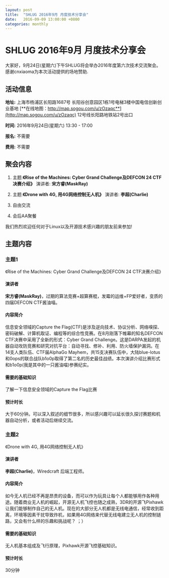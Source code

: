 ```yaml
---
layout: post
title:  "SHLUG 2016年9月 月度技术分享会"
date:   2016-09-09 13:00:00 +0800
categories: monthly
---
```

# SHLUG 2016年9月 月度技术分享会
大家好，9月24日(星期六)下午SHLUG将会举办2016年度第六次技术交流聚会。感谢cnxiaoma为本次活动提供的场地赞助.

## 活动信息
**地址:** 上海市杨浦区长阳路1687号 长阳谷创意园区1栋1号电梯3楼中国电信创新创业基地 [**在线地图：http://map.sogou.com/u/zOzaqc**](http://map.sogou.com/u/zOzaqc)
12号线长阳路地铁站2号出口

**时间:** 2016年9月24日(星期六) 13:30 - 17:00

**报名:** 不需要

**费用:** 不需要

## 聚会内容
1. 主题:**《Rise of the Machines: Cyber Grand Challenge及DEFCON 24 CTF决赛介绍》** 演讲者: **宋方睿(MaskRay)**

2. 主题:**《Drone with 4G, 用4G网络控制无人机》** 演讲者: **李超(Charlie)**

3. 自由交流

4. 会后AA聚餐

我们热烈欢迎任何对于Linux以及开源技术感兴趣的朋友前来参加!

## 主题内容

### 主题1
《Rise of the Machines: Cyber Grand Challenge及DEFCON 24 CTF决赛介绍》

#### 演讲者
**宋方睿(MaskRay)**，过期的算法竞赛+超算赛棍，发霉的运维+FP爱好者，变质的四届DEFCON CTF酱油喵。

#### 内容简介
信息安全领域的Capture the Flag(CTF)是涉及逆向技术、协议分析、网络嗅探、密码破解、计算机取证、编程等的综合性竞赛。在8月刚落下帷幕的知名DEFCON CTF决赛中采用了全新的形式：Cyber Grand Challenge。这是DARPA发起的机器自动攻防竞赛和研究对抗平台：自动寻找、修补、利用、防火墙保护漏洞。在14支人类队伍、CTF届AlphaGo Mayhem，共15支决赛队伍中，大陆blue-lotus和0ops的联合战队b1o0p取得了第二名的历史最佳战绩。本次演讲介绍比赛形式和b1o0p(我是其中的一只酱油喵)参赛纪实。

#### 需要的基础知识
了解一下信息安全领域的Capture the Flag比赛

#### 预计时长
大于60分钟。可以深入叙述的细节很多，所以感兴趣可以延长很久探讨赛题和机器自动分析，或者活动后继续交流。

### 主题2
《Drone with 4G, 用4G网络控制无人机》

#### 演讲者
**李超(Charlie)**，Wiredcraft 后端工程师。

#### 内容简介
如今无人机已经不再是昂贵的设备，而可以作为玩具让每个人都能够用作各种用途。随着商业无人机的崛起，开源无人机飞控也随之成熟，3DR的开源飞Pixhawk让我们能够制作自己的无人机。现在的大部分无人机都是无线电通信，经常收到距离，环境等因素干扰导致炸机，如果用4G网络来代替无线电建立无人机的控制链路，又会有什么样的乐趣和挑战呢？ ；）

#### 需要的基础知识
无人机基本组成及飞行原理，Pixhawk开源飞控基础知识。

#### 预计时长
30分钟
